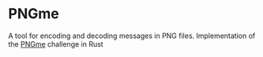 # PNGme
A tool for encoding and decoding messages in PNG files.
Implementation of the [PNGme](https://jrdngr.github.io/pngme_book/introduction.html) challenge in Rust

